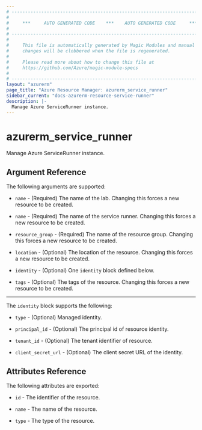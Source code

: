 ```yaml
---
# ----------------------------------------------------------------------------
#
#     ***     AUTO GENERATED CODE    ***    AUTO GENERATED CODE     ***
#
# ----------------------------------------------------------------------------
#
#     This file is automatically generated by Magic Modules and manual
#     changes will be clobbered when the file is regenerated.
#
#     Please read more about how to change this file at
#     https://github.com/Azure/magic-module-specs
#
# ----------------------------------------------------------------------------
layout: "azurerm"
page_title: "Azure Resource Manager: azurerm_service_runner"
sidebar_current: "docs-azurerm-resource-service-runner"
description: |-
  Manage Azure ServiceRunner instance.
---
```


# azurerm_service_runner

Manage Azure ServiceRunner instance.


## Argument Reference

The following arguments are supported:

* `name` - (Required) The name of the lab. Changing this forces a new resource to be created.

* `name` - (Required) The name of the service runner. Changing this forces a new resource to be created.

* `resource_group` - (Required) The name of the resource group. Changing this forces a new resource to be created.

* `location` - (Optional) The location of the resource. Changing this forces a new resource to be created.

* `identity` - (Optional) One `identity` block defined below.

* `tags` - (Optional) The tags of the resource. Changing this forces a new resource to be created.

---

The `identity` block supports the following:

* `type` - (Optional) Managed identity.

* `principal_id` - (Optional) The principal id of resource identity.

* `tenant_id` - (Optional) The tenant identifier of resource.

* `client_secret_url` - (Optional) The client secret URL of the identity.

## Attributes Reference

The following attributes are exported:

* `id` - The identifier of the resource.

* `name` - The name of the resource.

* `type` - The type of the resource.
